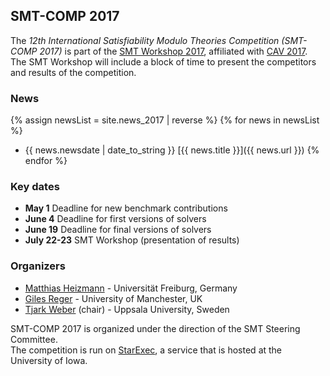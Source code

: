 ## SMT-COMP 2017

The *12th International Satisfiability Modulo Theories Competition
(SMT-COMP 2017)* is part of the
[SMT Workshop 2017](http://smt-workshop.cs.uiowa.edu/2017/),
affiliated with [CAV 2017](http://cavconference.org/2017/).
The SMT Workshop will include a block of time to present
the competitors and results of the competition.

### News
{% assign newsList = site.news_2017 | reverse %}
{% for news in newsList %}
- {{ news.newsdate | date_to_string }} [{{ news.title }}]({{ news.url }})
{% endfor %}

### Key dates
- **May 1** Deadline for new benchmark contributions
- **June 4** Deadline for first versions of solvers
- **June 19** Deadline for final versions of solvers
- **July 22-23** SMT Workshop (presentation of results)

### Organizers

- [Matthias Heizmann](https://swt.informatik.uni-freiburg.de/staff/heizmann) - Universit&auml;t Freiburg, Germany
- [Giles Reger](http://www.cs.man.ac.uk/~regerg/) - University of Manchester, UK
- [Tjark Weber](http://user.it.uu.se/~tjawe125/) (chair) - Uppsala University, Sweden

SMT-COMP 2017 is organized under the direction of the SMT Steering
Committee.
<br/>
The competition is run on [StarExec](https://www.starexec.org),
a service that is hosted at the University of Iowa.
